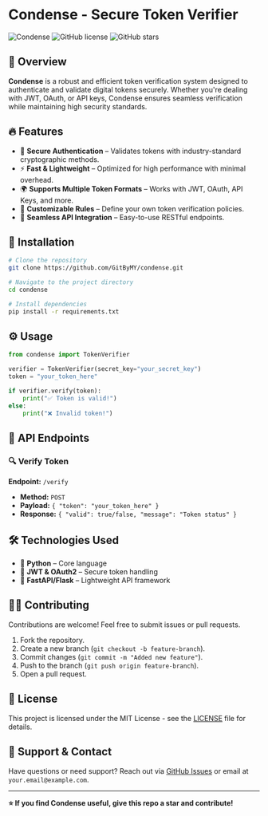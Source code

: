 # Condense - Secure Token Verifier

![Condense](https://img.shields.io/badge/Security-Token%20Verification-green.svg) ![GitHub license](https://img.shields.io/github/license/GitByMY/condense) ![GitHub stars](https://img.shields.io/github/stars/GitByMY/condense?style=social)

## 🚀 Overview
**Condense** is a robust and efficient token verification system designed to authenticate and validate digital tokens securely. Whether you're dealing with JWT, OAuth, or API keys, Condense ensures seamless verification while maintaining high security standards.

## 🔥 Features
- 🔐 **Secure Authentication** – Validates tokens with industry-standard cryptographic methods.
- ⚡ **Fast & Lightweight** – Optimized for high performance with minimal overhead.
- 🌍 **Supports Multiple Token Formats** – Works with JWT, OAuth, API Keys, and more.
- 📜 **Customizable Rules** – Define your own token verification policies.
- 📡 **Seamless API Integration** – Easy-to-use RESTful endpoints.

## 📖 Installation
```bash
# Clone the repository
git clone https://github.com/GitByMY/condense.git

# Navigate to the project directory
cd condense

# Install dependencies
pip install -r requirements.txt
```

## ⚙️ Usage
```python
from condense import TokenVerifier

verifier = TokenVerifier(secret_key="your_secret_key")
token = "your_token_here"

if verifier.verify(token):
    print("✅ Token is valid!")
else:
    print("❌ Invalid token!")
```

## 🎯 API Endpoints
### 🔍 Verify Token
**Endpoint:** `/verify`
- **Method:** `POST`
- **Payload:** `{ "token": "your_token_here" }`
- **Response:** `{ "valid": true/false, "message": "Token status" }`

## 🛠 Technologies Used
- 🐍 **Python** – Core language
- 🔐 **JWT & OAuth2** – Secure token handling
- 🚀 **FastAPI/Flask** – Lightweight API framework

## 👨‍💻 Contributing
Contributions are welcome! Feel free to submit issues or pull requests.

1. Fork the repository.
2. Create a new branch (`git checkout -b feature-branch`).
3. Commit changes (`git commit -m "Added new feature"`).
4. Push to the branch (`git push origin feature-branch`).
5. Open a pull request.

## 📜 License
This project is licensed under the MIT License - see the [LICENSE](LICENSE) file for details.

## 💬 Support & Contact
Have questions or need support? Reach out via [GitHub Issues](https://github.com/GitByMY/condense/issues) or email at `your.email@example.com`.

---

**⭐ If you find Condense useful, give this repo a star and contribute!**

